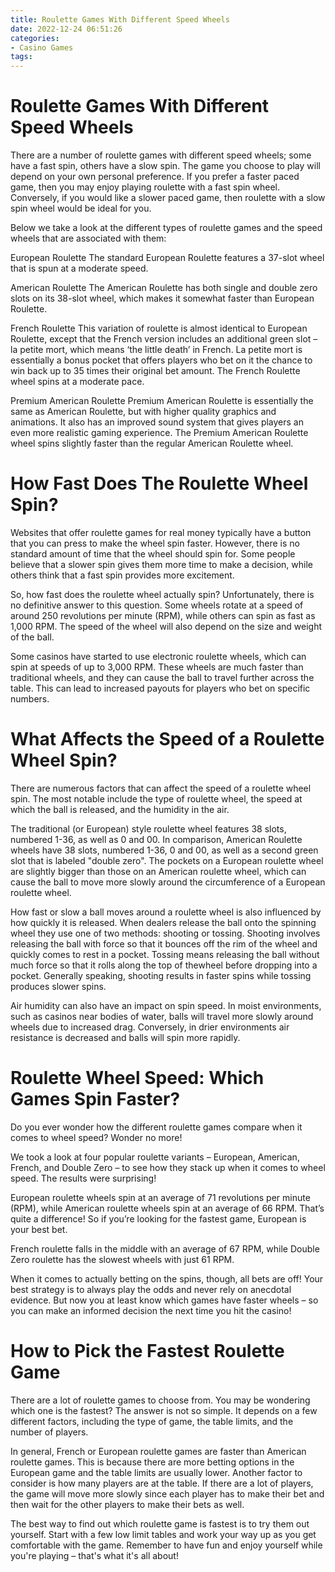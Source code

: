 ```yaml
---
title: Roulette Games With Different Speed Wheels 
date: 2022-12-24 06:51:26
categories:
- Casino Games
tags:
---
```



#  Roulette Games With Different Speed Wheels 

There are a number of roulette games with different speed wheels; some have a fast spin, others have a slow spin. The game you choose to play will depend on your own personal preference. If you prefer a faster paced game, then you may enjoy playing roulette with a fast spin wheel. Conversely, if you would like a slower paced game, then roulette with a slow spin wheel would be ideal for you.

Below we take a look at the different types of roulette games and the speed wheels that are associated with them:

European Roulette
The standard European Roulette features a 37-slot wheel that is spun at a moderate speed.

American Roulette
The American Roulette has both single and double zero slots on its 38-slot wheel, which makes it somewhat faster than European Roulette.

French Roulette
This variation of roulette is almost identical to European Roulette, except that the French version includes an additional green slot – la petite mort, which means ‘the little death’ in French. La petite mort is essentially a bonus pocket that offers players who bet on it the chance to win back up to 35 times their original bet amount. The French Roulette wheel spins at a moderate pace.

Premium American Roulette 
Premium American Roulette is essentially the same as American Roulette, but with higher quality graphics and animations. It also has an improved sound system that gives players an even more realistic gaming experience. The Premium American Roulette wheel spins slightly faster than the regular American Roulette wheel.

#  How Fast Does The Roulette Wheel Spin? 

Websites that offer roulette games for real money typically have a button that you can press to make the wheel spin faster. However, there is no standard amount of time that the wheel should spin for. Some people believe that a slower spin gives them more time to make a decision, while others think that a fast spin provides more excitement.

So, how fast does the roulette wheel actually spin? Unfortunately, there is no definitive answer to this question. Some wheels rotate at a speed of around 250 revolutions per minute (RPM), while others can spin as fast as 1,000 RPM. The speed of the wheel will also depend on the size and weight of the ball.

Some casinos have started to use electronic roulette wheels, which can spin at speeds of up to 3,000 RPM. These wheels are much faster than traditional wheels, and they can cause the ball to travel further across the table. This can lead to increased payouts for players who bet on specific numbers.

#  What Affects the Speed of a Roulette Wheel Spin? 
There are numerous factors that can affect the speed of a roulette wheel spin. The most notable include the type of roulette wheel, the speed at which the ball is released, and the humidity in the air.

The traditional (or European) style roulette wheel features 38 slots, numbered 1-36, as well as 0 and 00. In comparison, American Roulette wheels have 38 slots, numbered 1-36, 0 and 00, as well as a second green slot that is labeled "double zero". The pockets on a European roulette wheel are slightly bigger than those on an American roulette wheel, which can cause the ball to move more slowly around the circumference of a European roulette wheel. 

How fast or slow a ball moves around a roulette wheel is also influenced by how quickly it is released. When dealers release the ball onto the spinning wheel they use one of two methods: shooting or tossing. Shooting involves releasing the ball with force so that it bounces off the rim of the wheel and quickly comes to rest in a pocket. Tossing means releasing the ball without much force so that it rolls along the top of thewheel before dropping into a pocket. Generally speaking, shooting results in faster spins while tossing produces slower spins. 

Air humidity can also have an impact on spin speed. In moist environments, such as casinos near bodies of water, balls will travel more slowly around wheels due to increased drag. Conversely, in drier environments air resistance is decreased and balls will spin more rapidly.

#  Roulette Wheel Speed: Which Games Spin Faster? 

Do you ever wonder how the different roulette games compare when it comes to wheel speed? Wonder no more! 

We took a look at four popular roulette variants – European, American, French, and Double Zero – to see how they stack up when it comes to wheel speed. The results were surprising! 

European roulette wheels spin at an average of 71 revolutions per minute (RPM), while American roulette wheels spin at an average of 66 RPM. That’s quite a difference! So if you’re looking for the fastest game, European is your best bet. 

French roulette falls in the middle with an average of 67 RPM, while Double Zero roulette has the slowest wheels with just 61 RPM. 

When it comes to actually betting on the spins, though, all bets are off! Your best strategy is to always play the odds and never rely on anecdotal evidence. But now you at least know which games have faster wheels – so you can make an informed decision the next time you hit the casino!

#  How to Pick the Fastest Roulette Game

There are a lot of roulette games to choose from. You may be wondering which one is the fastest? The answer is not so simple. It depends on a few different factors, including the type of game, the table limits, and the number of players.

In general, French or European roulette games are faster than American roulette games. This is because there are more betting options in the European game and the table limits are usually lower. Another factor to consider is how many players are at the table. If there are a lot of players, the game will move more slowly since each player has to make their bet and then wait for the other players to make their bets as well.

The best way to find out which roulette game is fastest is to try them out yourself. Start with a few low limit tables and work your way up as you get comfortable with the game. Remember to have fun and enjoy yourself while you're playing – that's what it's all about!